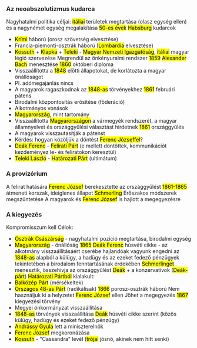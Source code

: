 ### Az neoabszolutizmus kudarca
Nagyhatalmi politika céljai: <mark class="hltr-green">itáliai</mark> területek megtartása (olasz egység ellen) és a nagynémet egység megalakítása
<mark class="hltr-orange">50-es évek</mark> <mark class="hltr-cyan">Habsburg</mark> kudarcok
- <mark class="hltr-green">Krími</mark> háború (orosz szövetség elvesztése)
- Francia-piemonti-osztrák háború (<mark class="hltr-green">Lombardia</mark> elvesztése)
- <mark class="hltr-cyan">Kossuth</mark> + <mark class="hltr-cyan">Klapka</mark> + <mark class="hltr-cyan">Teleki</mark> - <mark class="hltr-purple">Magyar Nemzeti Igazgatóság</mark>, <mark class="hltr-green">itáliai</mark> magyar légió szervezése
Megrendül az önkényuralmi rendszer
<mark class="hltr-orange">1859</mark> <mark class="hltr-cyan">Alexander Bach</mark> menesztése
<mark class="hltr-orange">1860</mark> októberi diploma
- Visszaállította a <mark class="hltr-orange">1848</mark> előtti állapotokat, de korlátozta a magyar önállóságot
- Pl. adómegajánlás nincs
- A magyarok ragaszkodnak az <mark class="hltr-orange">1848-as</mark> törvényekhez
<mark class="hltr-orange">1861</mark> februári pátens
- Birodalmi központosítás erősítése (föderáció)
- Alkotmányos vonások
- <mark class="hltr-green">Magyarország</mark>, mint tartomány
- Visszaállította <mark class="hltr-green">Magyarországon</mark> a vármegyék rendszerét, a magyar államnyelvet és országgyűlési választást hirdetnek
<mark class="hltr-orange">1861</mark> országgyűlés 
- A magyarok visszautasítják a pátenst
- Kérdés: hogyan közöljük a döntést <mark class="hltr-cyan">Ferenc Józseffel</mark>?
- <mark class="hltr-cyan">Deák Ferenc</mark> - <mark class="hltr-purple">Felirati Párt</mark> (e mellett döntöttek, kommunikációt kezdeményez le- és feliratokon keresztül)
- <mark class="hltr-cyan">Teleki László</mark> - <mark class="hltr-purple">Határozati Párt</mark> (ultimátum)
### A provizórium
A felirat hatására <mark class="hltr-cyan">Ferenc József</mark> berekesztette az országgyűlést
<mark class="hltr-orange">1861-1865</mark> átmeneti korszak, ideiglenes állapot
<mark class="hltr-cyan">Schmerling</mark>
Erőszakos módszerek megszüntetése
A magyarok és <mark class="hltr-cyan">Ferenc József</mark> is hajlott a megegyezésre
### A kiegyezés
Kompromisszum kell
Célok:
- <mark class="hltr-green">Osztrák Császárság</mark> - nagyhatalmi pozíció megtartása, birodalmi egység
- <mark class="hltr-green">Magyarország</mark> - önállóság
<mark class="hltr-orange">1865</mark> <mark class="hltr-cyan">Deák Ferenc</mark> húsvéti cikke - az alkotmány visszaállításáért cserébe hajlandóak vagyunk engedni az <mark class="hltr-orange">1848-as</mark> alapból a külügy, a hadügy és az ezeket fedező pénzügyek tekintetében a birodalom fenntartásának érdekében
<mark class="hltr-cyan">Schmerlinget</mark> menesztik, összehívja az országgyűlést
<mark class="hltr-cyan">Deák</mark> + a konzervatívok (<mark class="hltr-purple">Deák-párt</mark>)
<mark class="hltr-purple">Határozati Pártból</mark> kialakult:
- <mark class="hltr-purple">Balközép Párt</mark> (mérsékeltek)
- <mark class="hltr-purple">Országos 48-as Párt</mark> (radikálisak)
<mark class="hltr-orange">1866</mark> porosz-osztrák háború
Nem használjuk ki  a helyzetet <mark class="hltr-cyan">Ferenc József</mark> ellen
Jöhet a megegyezés
<mark class="hltr-orange">1867</mark> kiegyezési törvény
- Megyei önkormányzat visszaállítása
- <mark class="hltr-orange">1848-as</mark> törvények visszaállítása <mark class="hltr-cyan">Deák</mark> húsvéti cikke szerint (közös külügy, hadügy és ezeket fedező pénzügy)
- <mark class="hltr-cyan">Andrássy Gyula</mark> lett a miniszterelnök
- <mark class="hltr-cyan">Ferenc József</mark> megkoronázása
- <mark class="hltr-cyan">Kossuth</mark> - "Cassandra" levél (<mark class="hltr-green">trójai</mark> jósnő, akinek nem hitt senki)